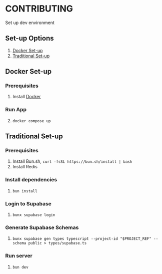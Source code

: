 # CONTRIBUTING

Set up dev environment

## Set-up Options

1. [Docker Set-up](#docker-set-up)
2. [Traditional Set-up]("#traditional-set-up")

## Docker Set-up

### Prerequisites

1. Install [Docker](https://docs.docker.com/get-docker/)

### Run App

2. `docker compose up`

## Traditional Set-up

### Prerequisites

1. Install Bun.sh, `curl -fsSL https://bun.sh/install | bash`
2. Install Redis

### Install dependencies

1. `bun install`

### Login to Supabase

1. `bunx supabase login`

### Generate Supabase Schemas

1. `bunx supabase gen types typescript --project-id "$PROJECT_REF" --schema public > types/supabase.ts`

### Run server

1. `bun dev`
